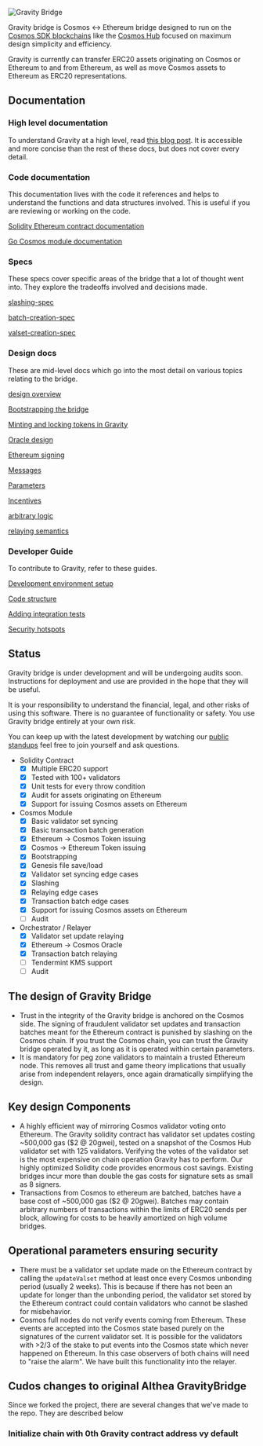 ![Gravity Bridge](./gravity-bridge.svg)

Gravity bridge is Cosmos <-> Ethereum bridge designed to run on the [Cosmos SDK blockchains](https://github.com/cosmos/cosmos-sdk) like the [Cosmos Hub](https://github.com/cosmos/gaia) focused on maximum design simplicity and efficiency.

Gravity is currently can transfer ERC20 assets originating on Cosmos or Ethereum to and from Ethereum, as well as move Cosmos assets to Ethereum as ERC20 representations.

## Documentation

### High level documentation

To understand Gravity at a high level, read [this blog post](https://blog.althea.net/how-gravity-works/). It is accessible and more concise than the rest of these docs, but does not cover every detail.

### Code documentation

This documentation lives with the code it references and helps to understand the functions and data structures involved. This is useful if you are reviewing or working on the code.

[Solidity Ethereum contract documentation](https://github.com/althea-net/cosmos-gravity-bridge/blob/main/solidity/contracts/contract-explanation.md)

[Go Cosmos module documentation](https://github.com/althea-net/cosmos-gravity-bridge/tree/main/module/x/gravity/spec)

### Specs

These specs cover specific areas of the bridge that a lot of thought went into. They explore the tradeoffs involved and decisions made.

[slashing-spec](/spec/slashing-spec.md)

[batch-creation-spec](/spec/batch-creation-spec.md)

[valset-creation-spec](/spec/valset-creation-spec.md)

### Design docs

These are mid-level docs which go into the most detail on various topics relating to the bridge.

[design overview](/docs/design/overview.md)

[Bootstrapping the bridge](/docs/design/bootstrapping.md)

[Minting and locking tokens in Gravity](/docs/design/mint-lock.md)

[Oracle design](/docs/design/oracle.md)

[Ethereum signing](/docs/design/ethereum-signing.md)

[Messages](/docs/design/messages.md)

[Parameters](/docs/design/parameters.md)

[Incentives](/docs/design/incentives.md)

[arbitrary logic](/docs/design/arbitrary-logic.md)

[relaying semantics](/docs/design/relaying-semantics.md)

### Developer Guide

To contribute to Gravity, refer to these guides.

[Development environment setup](/docs/developer/environment-setup.md)

[Code structure](/docs/developer/code-structure.md)

[Adding integration tests](/docs/developer/modifying-integration-tests.md)

[Security hotspots](/docs/developer/hotspots.md)

## Status

Gravity bridge is under development and will be undergoing audits soon. Instructions for deployment and use are provided in the hope that they will be useful.

It is your responsibility to understand the financial, legal, and other risks of using this software. There is no guarantee of functionality or safety. You use Gravity bridge entirely at your own risk.

You can keep up with the latest development by watching our [public standups](https://www.youtube.com/playlist?list=PL1MwlVJloJeyeE23-UmXeIx2NSxs_CV4b) feel free to join yourself and ask questions.

- Solidity Contract
  - [x] Multiple ERC20 support
  - [x] Tested with 100+ validators
  - [x] Unit tests for every throw condition
  - [x] Audit for assets originating on Ethereum
  - [x] Support for issuing Cosmos assets on Ethereum
- Cosmos Module
  - [x] Basic validator set syncing
  - [x] Basic transaction batch generation
  - [x] Ethereum -> Cosmos Token issuing
  - [x] Cosmos -> Ethereum Token issuing
  - [x] Bootstrapping
  - [x] Genesis file save/load
  - [x] Validator set syncing edge cases
  - [x] Slashing
  - [x] Relaying edge cases
  - [x] Transaction batch edge cases
  - [x] Support for issuing Cosmos assets on Ethereum
  - [ ] Audit
- Orchestrator / Relayer
  - [x] Validator set update relaying
  - [x] Ethereum -> Cosmos Oracle
  - [x] Transaction batch relaying
  - [ ] Tendermint KMS support
  - [ ] Audit

## The design of Gravity Bridge

- Trust in the integrity of the Gravity bridge is anchored on the Cosmos side. The signing of fraudulent validator set updates and transaction batches meant for the Ethereum contract is punished by slashing on the Cosmos chain. If you trust the Cosmos chain, you can trust the Gravity bridge operated by it, as long as it is operated within certain parameters.
- It is mandatory for peg zone validators to maintain a trusted Ethereum node. This removes all trust and game theory implications that usually arise from independent relayers, once again dramatically simplifying the design.

## Key design Components

- A highly efficient way of mirroring Cosmos validator voting onto Ethereum. The Gravity solidity contract has validator set updates costing ~500,000 gas ($2 @ 20gwei), tested on a snapshot of the Cosmos Hub validator set with 125 validators. Verifying the votes of the validator set is the most expensive on chain operation Gravity has to perform. Our highly optimized Solidity code provides enormous cost savings. Existing bridges incur more than double the gas costs for signature sets as small as 8 signers.
- Transactions from Cosmos to ethereum are batched, batches have a base cost of ~500,000 gas ($2 @ 20gwei). Batches may contain arbitrary numbers of transactions within the limits of ERC20 sends per block, allowing for costs to be heavily amortized on high volume bridges.

## Operational parameters ensuring security

- There must be a validator set update made on the Ethereum contract by calling the `updateValset` method at least once every Cosmos unbonding period (usually 2 weeks). This is because if there has not been an update for longer than the unbonding period, the validator set stored by the Ethereum contract could contain validators who cannot be slashed for misbehavior.
- Cosmos full nodes do not verify events coming from Ethereum. These events are accepted into the Cosmos state based purely on the signatures of the current validator set. It is possible for the validators with >2/3 of the stake to put events into the Cosmos state which never happened on Ethereum. In this case observers of both chains will need to "raise the alarm". We have built this functionality into the relayer.

## Cudos changes to original Althea GravityBridge
Since we forked the project, there are several changes that we've made to the repo. They are described below

### Initialize chain with 0th Gravity contract address vy default